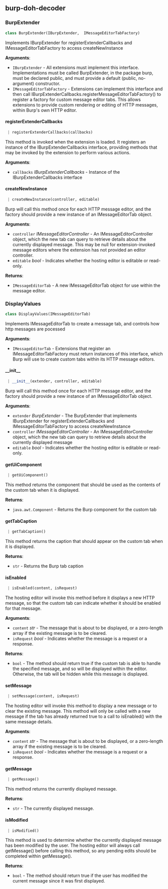 <a name=".burp-doh-decoder"></a>
## burp-doh-decoder

<a name=".burp-doh-decoder.BurpExtender"></a>
### BurpExtender

```python
class BurpExtender(IBurpExtender,  IMessageEditorTabFactory)
```

Implements IBurpExtender for registerExtenderCallbacks and IMessageEditorTabFactory to access createNewInstance

**Arguments**:

- `IBurpExtender` - All extensions must implement this interface. Implementations must be called BurpExtender, in the package burp, must be declared public, and must provide a default (public, no-argument) constructor.
- `IMessageEditorTabFactory` - Extensions can implement this interface and then call IBurpExtenderCallbacks.registerMessageEditorTabFactory() to register a factory for custom message editor tabs. This allows extensions to provide custom rendering or editing of HTTP messages, within Burp's own HTTP editor.

<a name=".burp-doh-decoder.BurpExtender.registerExtenderCallbacks"></a>
#### registerExtenderCallbacks

```python
 | registerExtenderCallbacks(callbacks)
```

This method is invoked when the extension is loaded. It registers an instance of the IBurpExtenderCallbacks interface, providing methods that may be invoked by the extension to perform various actions.

**Arguments**:

- `callbacks` _IBurpExtenderCallbacks_ - Instance of the IBurpExtenderCallbacks interface

<a name=".burp-doh-decoder.BurpExtender.createNewInstance"></a>
#### createNewInstance

```python
 | createNewInstance(controller, editable)
```

Burp will call this method once for each HTTP message editor, and the factory should provide a new instance of an IMessageEditorTab object.

**Arguments**:

- `controller` _IMessageEditorController_ - An IMessageEditorController object, which the new tab can query to retrieve details about the currently displayed message. This may be null for extension-invoked message editors where the extension has not provided an editor controller.
- `editable` _bool_ - Indicates whether the hosting editor is editable or read-only.
  

**Returns**:

- `IMessageEditorTab` - A new IMessageEditorTab object for use within the message editor.

<a name=".burp-doh-decoder.DisplayValues"></a>
### DisplayValues

```python
class DisplayValues(IMessageEditorTab)
```

Implements IMessageEditorTab to create a message tab, and controls how http messages are pocessed

**Arguments**:

- `IMessageEditorTab` - Extensions that register an IMessageEditorTabFactory must return instances of this interface, which Burp will use to create custom tabs within its HTTP message editors.

<a name=".burp-doh-decoder.DisplayValues.__init__"></a>
#### \_\_init\_\_

```python
 | __init__(extender, controller, editable)
```

Burp will call this method once for each HTTP message editor, and the factory should provide a new instance of an IMessageEditorTab object.

**Arguments**:

- `extender` _BurpExtender_ - The BurpExtender that implements IBurpExtender for registerExtenderCallbacks and IMessageEditorTabFactory to access createNewInstance
- `controller` _IMessageEditorController_ - An IMessageEditorController object, which the new tab can query to retrieve details about the currently displayed message
- `editable` _bool_ - Indicates whether the hosting editor is editable or read-only.

<a name=".burp-doh-decoder.DisplayValues.getUiComponent"></a>
#### getUiComponent

```python
 | getUiComponent()
```

This method returns the component that should be used as the contents of the custom tab when it is displayed.

**Returns**:

- `java.awt.Component` - Returns the Burp component for the custom tab

<a name=".burp-doh-decoder.DisplayValues.getTabCaption"></a>
#### getTabCaption

```python
 | getTabCaption()
```

This method returns the caption that should appear on the custom tab when it is displayed.

**Returns**:

- `str` - Returns the Burp tab caption

<a name=".burp-doh-decoder.DisplayValues.isEnabled"></a>
#### isEnabled

```python
 | isEnabled(content, isRequest)
```

The hosting editor will invoke this method before it displays a new HTTP message, so that the custom tab can indicate whether it should be enabled for that message.

**Arguments**:

- `content` _str_ - The message that is about to be displayed, or a zero-length array if the existing message is to be cleared.
- `isRequest` _bool_ - Indicates whether the message is a request or a response.
  

**Returns**:

- `bool` - The method should return true if the custom tab is able to handle the specified message, and so will be displayed within the editor. Otherwise, the tab will be hidden while this message is displayed.

<a name=".burp-doh-decoder.DisplayValues.setMessage"></a>
#### setMessage

```python
 | setMessage(content, isRequest)
```

The hosting editor will invoke this method to display a new message or to clear the existing message. This method will only be called with a new message if the tab has already returned true to a call to isEnabled() with the same message details.

**Arguments**:

- `content` _str_ - The message that is about to be displayed, or a zero-length array if the existing message is to be cleared.
- `isRequest` _bool_ - Indicates whether the message is a request or a response.

<a name=".burp-doh-decoder.DisplayValues.getMessage"></a>
#### getMessage

```python
 | getMessage()
```

This method returns the currently displayed message.

**Returns**:

- `str` - The currently displayed message.

<a name=".burp-doh-decoder.DisplayValues.isModified"></a>
#### isModified

```python
 | isModified()
```

This method is used to determine whether the currently displayed message has been modified by the user. The hosting editor will always call getMessage() before calling this method, so any pending edits should be completed within getMessage().

**Returns**:

- `bool` - The method should return true if the user has modified the current message since it was first displayed.

